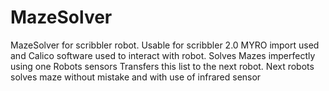 # MazeSolver
MazeSolver for scribbler robot. Usable for scribbler 2.0 
MYRO import used and Calico software used to interact with robot.
Solves Mazes imperfectly using one Robots sensors
Transfers this list to the next robot.
Next robots solves maze without mistake and with use of infrared sensor
